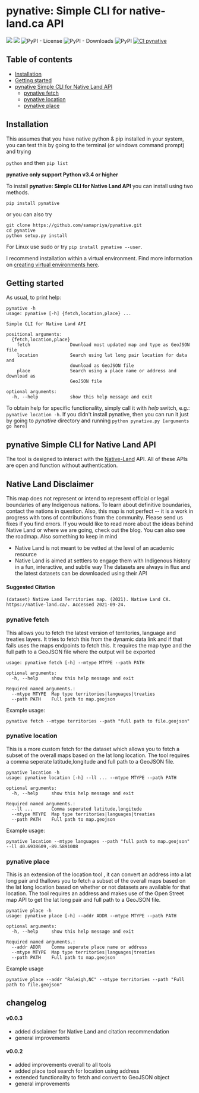 # pynative: Simple CLI for native-land.ca API

![](https://tokei.rs/b1/github/samapriya/pynative?category=code)
![](https://tokei.rs/b1/github/samapriya/pynative?category=files)
![PyPI - License](https://img.shields.io/pypi/l/pynative)
![PyPI - Downloads](https://img.shields.io/pypi/dm/pynative)
![PyPI](https://img.shields.io/pypi/v/pynative)
[![CI pynative](https://github.com/samapriya/pynative/actions/workflows/main.yml/badge.svg)](https://github.com/samapriya/pynative/actions/workflows/main.yml)



## Table of contents
* [Installation](#installation)
* [Getting started](#getting-started)
* [pynative Simple CLI for Native Land API](#pynative-simple-cli-for-native-land-api)
    * [pynative fetch](#pynative-fetch)
    * [pynative location](#pynative-location)
    * [pynative place](#pynative-place)

## Installation
This assumes that you have native python & pip installed in your system, you can test this by going to the terminal (or windows command prompt) and trying

```python``` and then ```pip list```

**pynative only support Python v3.4 or higher**

To install **pynative: Simple CLI for Native Land API** you can install using two methods.

```pip install pynative```

or you can also try

```
git clone https://github.com/samapriya/pynative.git
cd pynative
python setup.py install
```
For Linux use sudo or try ```pip install pynative --user```.

I recommend installation within a virtual environment. Find more information on [creating virtual environments here](https://docs.python.org/3/library/venv.html).

## Getting started

As usual, to print help:

```
pynative -h
usage: pynative [-h] {fetch,location,place} ...

Simple CLI for Native Land API

positional arguments:
  {fetch,location,place}
    fetch               Download most updated map and type as GeoJSON file
    location            Search using lat long pair location for data and
                        download as GeoJSON file
    place               Search using a place name or address and download as
                        GeoJSON file

optional arguments:
  -h, --help            show this help message and exit
```

To obtain help for specific functionality, simply call it with _help_ switch, e.g.: `pynative location -h`. If you didn't install pynative, then you can run it just by going to *pynative* directory and running `python pynative.py [arguments go here]`

## pynative Simple CLI for Native Land API
The tool is designed to interact with the [Native-Land](https://native-land.ca/) API. All of these APIs are open and function without authentication.

## Native Land Disclaimer
This map does not represent or intend to represent official or legal boundaries of any Indigenous nations. To learn about definitive boundaries, contact the nations in question. Also, this map is not perfect -- it is a work in progress with tons of contributions from the community. Please send us fixes if you find errors. If you would like to read more about the ideas behind Native Land or where we are going, check out the blog. You can also see the roadmap. Also something to keep in mind

* Native Land is not meant to be vetted at the level of an academic resource
* Native Land is aimed at settlers to engage them with Indigenous history in a fun, interactive, and subtle way
The datasets are always in flux and the latest datasets can be downloaded using their API

#### Suggested Citation

```
(dataset) Native Land Territories map. (2021). Native Land CA. https://native-land.ca/. Accessed 2021-09-24.
```

### pynative fetch
This allows you to fetch the latest version of territories, language and treaties layers. It tries to fetch this from the dynamic data link and if that fails uses the maps endpoints to fetch this. It requires the map type and the full path to a GeoJSON file where the output will be exported

```
usage: pynative fetch [-h] --mtype MTYPE --path PATH

optional arguments:
  -h, --help     show this help message and exit

Required named arguments.:
  --mtype MTYPE  Map type territories|languages|treaties
  --path PATH    Full path to map.geojson
```

Example usage:

```
pynative fetch --mtype territories --path "full path to file.geojson"
```


### pynative location
This is a more custom fetch for the dataset which allows you to fetch a subset of the overall maps based on the lat long location. The tool requires a comma seperate latitude,longitude and full path to a GeoJSON file.

```
pynative location -h
usage: pynative location [-h] --ll ... --mtype MTYPE --path PATH

optional arguments:
  -h, --help     show this help message and exit

Required named arguments.:
  --ll ...       Comma seperated latitude,longitude
  --mtype MTYPE  Map type territories|languages|treaties
  --path PATH    Full path to map.geojson
```

Example usage:

```
pynative location --mtype languages --path "full path to map.geojson" --ll 40.6938609,-89.5891008
```

### pynative place
This is an extension of the location tool , it can convert an address into a lat long pair and thallows you to fetch a subset of the overall maps based on the lat long location based on whether or not datasets are available for that location. The tool requires an address and makes use of the Open Street map API to get the lat long pair and full path to a GeoJSON file.

```
pynative place -h
usage: pynative place [-h] --addr ADDR --mtype MTYPE --path PATH

optional arguments:
  -h, --help     show this help message and exit

Required named arguments.:
  --addr ADDR    Comma seperate place name or address
  --mtype MTYPE  Map type territories|languages|treaties
  --path PATH    Full path to map.geojson
```

Example usage

```
pynative place --addr "Raleigh,NC" --mtype territories --path "Full path to file.geojson"
```

## changelog

#### v0.0.3
- added disclaimer for Native Land and citation recommendation
- general improvements

#### v0.0.2
- added improvements overall to all tools
- added place tool search for location using address
- extended functionality to fetch and convert to GeoJSON object
- general improvements
